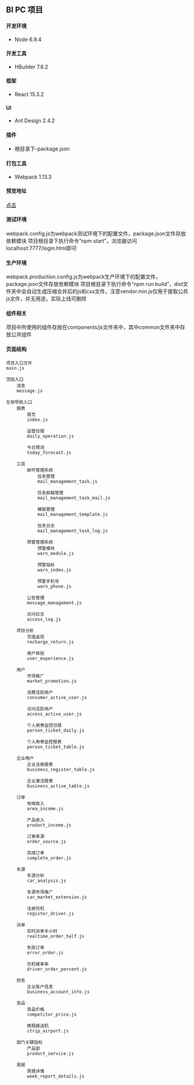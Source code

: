 ## BI PC 项目

#### 开发环境
* Node 6.9.4

#### 开发工具
* HBuilder 7.6.2

#### 框架
* React 15.3.2

#### UI
* Ant Design 2.4.2

#### 插件
* 根目录下-package.json

#### 打包工具
* Webpack 1.13.3

#### 预览地址
[点击](http://kongjunchao.com/app/bi_pc/login.html)

#### 测试环境
webpack.config.js为webpack测试环境下的配置文件，package.json文件存放依赖模块
项目根目录下执行命令“npm start”，浏览器访问localhost:7777/login.html即可

#### 生产环境
webpack.production.config.js为webpack生产环境下的配置文件，package.json文件存放依赖模块
项目根目录下执行命令“npm run build”，dist文件夹中会自动生成压缩合并后的js和css文件，注意vendor.min.js仅用于提取公共js文件，并无用途，实际上线可删除

#### 组件相关
项目中所使用的组件存放在components/js文件夹中，其中common文件夹中存放公共组件

#### 页面结构
	项目入口文件
	main.js

	顶部入口
		消息
		message.js

	左侧导航入口
		报表
			首页
			index.js

			运营日报
			daily_operation.js
		
			今日预测
			today_forecast.js
		
		工具
			邮件管理系统
				任务管理
				mail_management_task.js
				
				任务邮箱管理
				mail_management_task_mail.js
				
				模板管理
				mail_management_template.js
				
				任务日志
				mail_management_task_log.js
				
			预警管理系统
				预警模块
				warn_module.js
				
				预警指标
				warn_index.js
				
				预警手机号
				warn_phone.js
				
			公告管理
			message_management.js
			
			访问日志
			access_log.js
		
		项目分析
			充值返现
			recharge_return.js
			
			用户体验
			user_experience.js
		
		用户
			市场推广
			market_promotion.js
			
			消费活跃用户
			consumer_active_user.js
			
			访问活跃用户
			access_active_user.js
			
			个人用券监控日报
			person_ticket_daily.js
			
			个人用券监控报表
			person_ticket_table.js
		
		企业用户
			企业注册报表
			business_register_table.js
			
			企业激活报表
			business_active_table.js
		
		订单
			地域收入
			area_income.js
			
			产品收入
			product_income.js
			
			订单来源
			order_source.js
			
			完成订单
			complete_order.js
		
		车源
			车源分析
			car_analysis.js
			
			车源市场推广
			car_market_extension.js
			
			注册司机
			register_driver.js
		
		派单
			实时派单半小时
			realtime_order_half.js
			
			失败订单
			error_order.js
			
			司机接单率
			driver_order_percent.js
		
		财务
			企业账户信息
			business_account_info.js
		
		竞品
			竞品价格
			competitor_price.js
			
			携程接送机
			ctrip_airport.js
		
		部门关键指标
			产品部
			product_service.js
		
		周报
			周报详情
			week_report_details.js